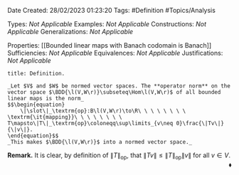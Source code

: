 <div class="topSpace"></div>

Date Created: 28/02/2023 01:23:20
Tags: #Definition #Topics/Analysis

Types: _Not Applicable_
Examples: _Not Applicable_
Constructions: _Not Applicable_
Generalizations: _Not Applicable_

Properties: [[Bounded linear maps with Banach codomain is Banach]]
Sufficiencies: _Not Applicable_
Equivalences: _Not Applicable_
Justifications: _Not Applicable_

``` ad-Definition
title: Definition.

_Let $V$ and $W$ be normed vector spaces. The **operator norm** on the vector space $\BDD{\l(V,W\r)}\subseteq\Hom\l(V,W\r)$ of all bounded linear maps is the norm_
$$\begin{equation}
    \|\slot\|_\textrm{op}:B\l(V,W\r)\to\R\ \ \ \ \ \ \ \ \textrm{\it{mapping}}\ \ \ \ \ \ \ \ T\mapsto\|T\|_\textrm{op}\coloneqq\sup\limits_{v\neq 0}\frac{\|Tv\|}{\|v\|}.
\end{equation}$$
_This makes $\BDD{\l(V,W\r)}$ into a normed vector space._

```

**Remark.** It is clear, by definition of $\|T\|_\textrm{op}$, that $\|Tv\|\leq\|T\|_\textrm{op}\|v\|$ for all $v\in V$.<span style="float:right;">$\blacklozenge$</span>

